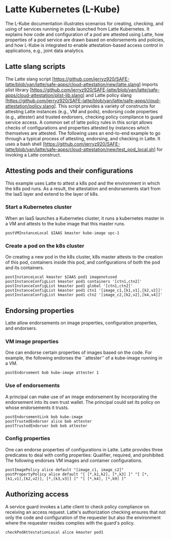 # Latte Kubernetes (L-Kube)

The L-Kube documentation illustrates scenarios for creating, checking,
and using of services running in pods launched from Latte Kubernetes.
It explains how code and configuration of a pod are attested using
Latte, how properties of a pod service are drawn based on endorsements
and policies, and how L-Kube is integrated to enable
attestation-based access control in applications, e.g., joint data
analytics. 

## Latte slang scripts
The Latte slang script [https://github.com/jerryz920/SAFE-latte/blob/yan/latte/safe-apps/cloud-attestation/new/latte.slang]
imports plist library [https://github.com/jerryz920/SAFE-latte/blob/yan/latte/safe-apps/cloud-attestation/plist-lib.slang]
and Latte policy slang [https://github.com/jerryz920/SAFE-latte/blob/yan/latte/safe-apps/cloud-attestation/policy.slang].
This script provides a variety of constructs for attesting Latte instances
(e.g., VM and pods), endorsing code properties (e.g., attester) and trusted endorsers,
checking policy compilance to guard service access. A common set of
latte policy rules in this script allows checks of configurations
and properties attested by instances which themselves are attested.
The following uses an end-to-end example to go through a typical process of
attesting, endorsing, and checking in Latte. It uses a bash shell
[https://github.com/jerryz920/SAFE-latte/blob/yan/latte/safe-apps/cloud-attestation/new/test_pod_local.sh] 
for invoking a Latte construct. 
  

## Attesting pods and their configurations 
This example uses Latte to attest a k8s pod and the environment in
which the k8s pod runs. As a result, the attestation and endorsements
start from the IaaS layer and extend to the layer of k8s. 

### Start a Kubernetes cluster
When an IaaS launches a Kubernetes cluster, it runs a kubernetes
master in a VM and attests to the kube image that this master
runs. 

```
postVMInstanceLocal $IAAS kmaster kube-image vpc-1
```

### Create a pod on the k8s cluster
On creating a new pod in the k8s cluster, k8s master attests to
the creation of this pod, containers inside this pod, and configurations
of both the pod and its containers. 

```
postInstanceLocal kmaster $IAAS pod1 imagenotused
postInstanceConfigList kmaster pod1 containers '[ctn1,ctn2]'
postInstanceConfigList kmaster pod1 global '[ctn1,ctn2]'
postInstanceConfigList kmaster pod1 ctn1 '[image_c1,[k1,v1],[k2,v2]]'
postInstanceConfigList kmaster pod1 ctn2 '[image_c2,[k2,v2],[k4,v4]]'
```

## Endorsing properties
Latte allow endorsements on image properties, configuration properties, and
endorsers. 

### VM image properties
One can endorse certain properties of images based on the code. 
For example, the following 
endorses the ``attester'' of a kube-image running in a VM. 

```
postEndorsement bob kube-image attester 1
```

### Use of endorsements
A principal can make use of an image endorsement by incorporating the
endorsement into its own trust wallet. The principal could set
its policy on whose endorsements it trusts.

```
postEndorsementLink bob kube-image
postTrustedEndorser alice bob attester
postTrustedEndorser bob bob attester
``` 

### Config properties

One can  endorse properties of configurations in Latte. Latte provides
three predicates to deal with config properties: Qualifier,
required, and prohibited.  The following endorses VM images and container
configurations.

```
postImagePolicy alice default "[image_c1, image_c2]"
postPropertyPolicy alice default "[ [*,k1,k2], [*,k3] ]" "[ [*,[k1,v1],[k2,v2]], [*,[k3,v3]] ]" "[ [*,k4], [*,k9] ]"
```

## Authorizing access
A service guard invokes a Latte client to check policy compliance on receiving
an access request. Latte's authorization checking ensures that not only the 
code and configuration of the requester but also the environment where the
requester resides complies with the guard's policy. 

```
checkPodAttestationLocal alice kmaster pod1
```